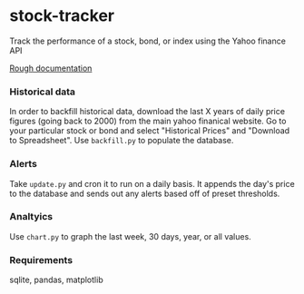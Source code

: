 # stock-tracker
Track the performance of a stock, bond, or index using the Yahoo finance API

[Rough documentation](https://code.google.com/p/yahoo-finance-managed/wiki/csvQuotesDownload)

### Historical data
In order to backfill historical data, download the last X years of daily price figures (going back to 2000) from the main yahoo finanical website. Go to your particular stock or bond and select "Historical Prices" and "Download to Spreadsheet". Use `backfill.py` to populate the database.

### Alerts
Take `update.py` and cron it to run on a daily basis. It appends the day's price to the database and sends out any alerts based off of preset thresholds. 

### Analtyics
Use `chart.py` to graph the last week, 30 days, year, or all values. 

### Requirements
sqlite, pandas, matplotlib
